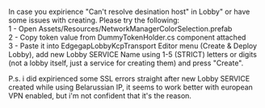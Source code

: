 In case you expirience "Can't resolve desination host" in Lobby" or have some issues with creating. Please try the following:  
1 - Open Assets/Resources/NetworkManagerColorSelection.prefab  
2 - Copy token value from DummyTokenHolder.cs component attached  
3 - Paste it into EdgegapLobbyKcpTransport Editor menu (Create & Deploy Lobby), add new Lobby SERVICE Name using 1-5 (STRICT) letters or digits (not a lobby itself, just a service for creating them) and press "Create".  

P.s. i did expirienced some SSL errors straight after new Lobby SERVICE created while using Belarussian IP, it seems to work better with european VPN enabled, but i'm not confident that it's the reason.
